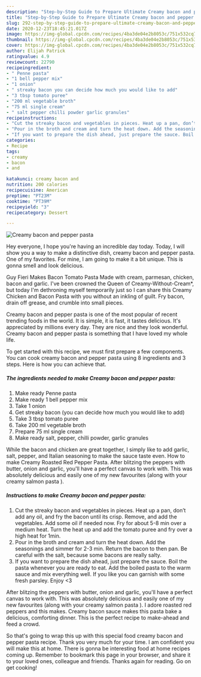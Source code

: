 ```yaml
---
description: "Step-by-Step Guide to Prepare Ultimate Creamy bacon and pepper pasta"
title: "Step-by-Step Guide to Prepare Ultimate Creamy bacon and pepper pasta"
slug: 292-step-by-step-guide-to-prepare-ultimate-creamy-bacon-and-pepper-pasta
date: 2020-12-23T18:45:21.017Z
image: https://img-global.cpcdn.com/recipes/4ba3de04e2b8053c/751x532cq70/creamy-bacon-and-pepper-pasta-recipe-main-photo.jpg
thumbnail: https://img-global.cpcdn.com/recipes/4ba3de04e2b8053c/751x532cq70/creamy-bacon-and-pepper-pasta-recipe-main-photo.jpg
cover: https://img-global.cpcdn.com/recipes/4ba3de04e2b8053c/751x532cq70/creamy-bacon-and-pepper-pasta-recipe-main-photo.jpg
author: Elijah Patrick
ratingvalue: 4.9
reviewcount: 22790
recipeingredient:
- " Penne pasta"
- "1 bell pepper mix"
- "1 onion"
- " streaky bacon you can decide how much you would like to add"
- "3 tbsp tomato puree"
- "200 ml vegetable broth"
- "75 ml single cream"
- " salt pepper chilli powder garlic granules"
recipeinstructions:
- "Cut the streaky bacon and vegetables in pieces. Heat up a pan, don’t add any oil, and fry the bacon until its crisp. Remove, and add the vegetables. Add some oil if needed now. Fry for about 5-8 min over a medium heat. Turn the heat up and add the tomato puree and fry over a high heat for 1min."
- "Pour in the broth and cream and turn the heat down. Add the seasonings and simmer for 2-3 min. Return the bacon to then pan. Be careful with the salt, because some bacons are really salty."
- "If you want to prepare the dish ahead, just prepare the sauce. Boil the pasta whenever you are ready to eat. Add the boiled pasta to the warm sauce and mix everything well. If you like you can garnish with some fresh parsley. Enjoy &lt;3"
categories:
- Recipe
tags:
- creamy
- bacon
- and

katakunci: creamy bacon and 
nutrition: 200 calories
recipecuisine: American
preptime: "PT23M"
cooktime: "PT39M"
recipeyield: "3"
recipecategory: Dessert

---
```



![Creamy bacon and pepper pasta](https://img-global.cpcdn.com/recipes/4ba3de04e2b8053c/751x532cq70/creamy-bacon-and-pepper-pasta-recipe-main-photo.jpg)

Hey everyone, I hope you're having an incredible day today. Today, I will show you a way to make a distinctive dish, creamy bacon and pepper pasta. One of my favorites. For mine, I am going to make it a bit unique. This is gonna smell and look delicious.

Guy Fieri Makes Bacon Tomato Pasta Made with cream, parmesan, chicken, bacon and garlic. I&#39;ve been crowned the Queen of Creamy-Without-Cream*, but today I&#39;m dethroning myself temporarily just so I can share this Creamy Chicken and Bacon Pasta with you without an inkling of guilt. Fry bacon, drain off grease, and crumble into small pieces.

Creamy bacon and pepper pasta is one of the most popular of recent trending foods in the world. It is simple, it is fast, it tastes delicious. It's appreciated by millions every day. They are nice and they look wonderful. Creamy bacon and pepper pasta is something that I have loved my whole life.


To get started with this recipe, we must first prepare a few components. You can cook creamy bacon and pepper pasta using 8 ingredients and 3 steps. Here is how you can achieve that.

<!--inarticleads1-->

##### The ingredients needed to make Creamy bacon and pepper pasta:

1. Make ready  Penne pasta
1. Make ready 1 bell pepper mix
1. Take 1 onion
1. Get  streaky bacon (you can decide how much you would like to add)
1. Take 3 tbsp tomato puree
1. Take 200 ml vegetable broth
1. Prepare 75 ml single cream
1. Make ready  salt, pepper, chilli powder, garlic granules


While the bacon and chicken are great together, I simply like to add garlic, salt, pepper, and Italian seasoning to make the sauce taste even. How to make Creamy Roasted Red Pepper Pasta. After blitzing the peppers with butter, onion and garlic, you&#39;ll have a perfect canvas to work with. This was absolutely delicious and easily one of my new favourites (along with your creamy salmon pasta ). 

<!--inarticleads2-->

##### Instructions to make Creamy bacon and pepper pasta:

1. Cut the streaky bacon and vegetables in pieces. Heat up a pan, don’t add any oil, and fry the bacon until its crisp. Remove, and add the vegetables. Add some oil if needed now. Fry for about 5-8 min over a medium heat. Turn the heat up and add the tomato puree and fry over a high heat for 1min.
1. Pour in the broth and cream and turn the heat down. Add the seasonings and simmer for 2-3 min. Return the bacon to then pan. Be careful with the salt, because some bacons are really salty.
1. If you want to prepare the dish ahead, just prepare the sauce. Boil the pasta whenever you are ready to eat. Add the boiled pasta to the warm sauce and mix everything well. If you like you can garnish with some fresh parsley. Enjoy &lt;3


After blitzing the peppers with butter, onion and garlic, you&#39;ll have a perfect canvas to work with. This was absolutely delicious and easily one of my new favourites (along with your creamy salmon pasta ). I adore roasted red peppers and this makes. Creamy bacon sauce makes this pasta bake a delicious, comforting dinner. This is the perfect recipe to make-ahead and feed a crowd. 

So that's going to wrap this up with this special food creamy bacon and pepper pasta recipe. Thank you very much for your time. I am confident you will make this at home. There is gonna be interesting food at home recipes coming up. Remember to bookmark this page in your browser, and share it to your loved ones, colleague and friends. Thanks again for reading. Go on get cooking!
